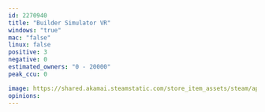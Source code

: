 ```yaml
---
id: 2270940
title: "Builder Simulator VR"
windows: "true"
mac: "false"
linux: false
positive: 3
negative: 0
estimated_owners: "0 - 20000"
peak_ccu: 0

image: https://shared.akamai.steamstatic.com/store_item_assets/steam/apps/2270940/header.jpg?t=1736257434
opinions:
---
```

